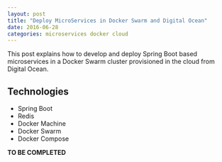 ```yaml
---
layout: post
title: "Deploy MicroServices in Docker Swarm and Digital Ocean"
date: 2016-06-28
categories: microservices docker cloud
---
```


This post explains how to develop and deploy Spring Boot based microservices in a Docker Swarm cluster provisioned in the cloud from Digital Ocean.

Technologies
------------

- Spring Boot
- Redis
- Docker Machine
- Docker Swarm
- Docker Compose


**TO BE COMPLETED**